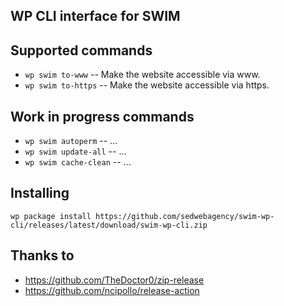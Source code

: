 ## WP CLI interface for SWIM

## Supported commands

* `wp swim to-www` -- Make the website accessible via www.
* `wp swim to-https` -- Make the website accessible via https.

## Work in progress commands

* `wp swim autoperm` -- ...
* `wp swim update-all` -- ...
* `wp swim cache-clean` -- ...

## Installing

`wp package install https://github.com/sedwebagency/swim-wp-cli/releases/latest/download/swim-wp-cli.zip`

## Thanks to

- https://github.com/TheDoctor0/zip-release
- https://github.com/ncipollo/release-action
